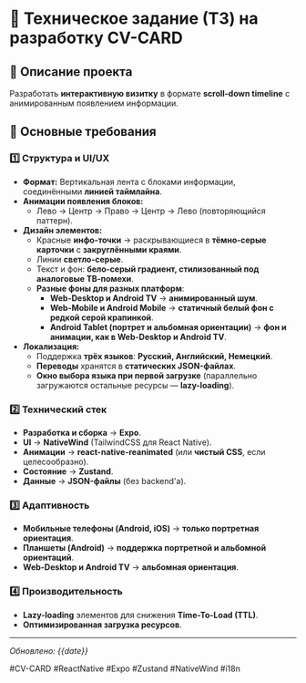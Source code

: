 # 📌 Техническое задание (ТЗ) на разработку CV-CARD

## 🎯 Описание проекта  
Разработать **интерактивную визитку** в формате **scroll-down timeline** с анимированным появлением информации.  

## 🔹 Основные требования  

### 1️⃣ **Структура и UI/UX**  
- **Формат:** Вертикальная лента с блоками информации, соединёнными **линией таймлайна**.  
- **Анимации появления блоков:**  
  - Лево → Центр → Право → Центр → Лево (повторяющийся паттерн).  
- **Дизайн элементов:**  
  - Красные **инфо-точки** → раскрывающиеся в **тёмно-серые карточки** с **закруглёнными краями**.  
  - Линии **светло-серые**.  
  - Текст и фон: **бело-серый градиент, стилизованный под аналоговые ТВ-помехи**.  
  - **Разные фоны для разных платформ**:  
    - **Web-Desktop и Android TV** → **анимированный шум**.  
    - **Web-Mobile и Android Mobile** → **статичный белый фон с редкой серой крапинкой**.  
    - **Android Tablet (портрет и альбомная ориентации)** → **фон и анимации, как в Web-Desktop и Android TV**.  
- **Локализация:**  
  - Поддержка **трёх языков**: **Русский, Английский, Немецкий**.  
  - **Переводы** хранятся в **статических JSON-файлах**.  
  - **Окно выбора языка при первой загрузке** (параллельно загружаются остальные ресурсы — **lazy-loading**).  

### 2️⃣ **Технический стек**  
- **Разработка и сборка** → **Expo**.  
- **UI** → **NativeWind** (TailwindCSS для React Native).  
- **Анимации** → **react-native-reanimated** (или **чистый CSS**, если целесообразно).  
- **Состояние** → **Zustand**.  
- **Данные** → **JSON-файлы** (без backend'а).  

### 3️⃣ **Адаптивность**  
- **Мобильные телефоны (Android, iOS)** → **только портретная ориентация**.  
- **Планшеты (Android)** → **поддержка портретной и альбомной ориентаций**.  
- **Web-Desktop и Android TV** → **альбомная ориентация**.  

### 4️⃣ **Производительность**  
- **Lazy-loading** элементов для снижения **Time-To-Load (TTL)**.  
- **Оптимизированная загрузка ресурсов**.  

---

_Обновлено: {{date}}_  

#CV-CARD #ReactNative #Expo #Zustand #NativeWind #i18n
